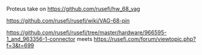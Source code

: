 Proteus take on https://github.com/rusefi/hw_68_vag

https://github.com/rusefi/rusefi/wiki/VAG-68-pin

https://github.com/rusefi/rusefi/tree/master/hardware/966595-1_and_963356-1-connector meets https://rusefi.com/forum/viewtopic.php?f=3&t=699
